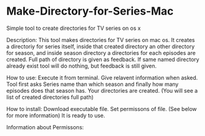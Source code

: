 # Make-Directory-for-Series-Mac
Simple tool to create directories for TV series on os x

Description: 
This tool makes directories for TV series on mac os. It creates a directoriy for series itself, inside that created directory an other directory for season, and inside season directory a directories for each episodes are created. Full path of directory is given as feedback. If same named directory already exist tool will do nothing, but feedback is still given.

How to use:
Execute it from terminal.
Give relavent information when asked.
Tool first asks Series name than which season and finally how many episodes does that season has.
Your directories are created. (You will see a list of created directories full path)

How to install:
Download executable file.
Set permissons of file. (See below for more information)
It is ready to use.

Information about Permissons:
